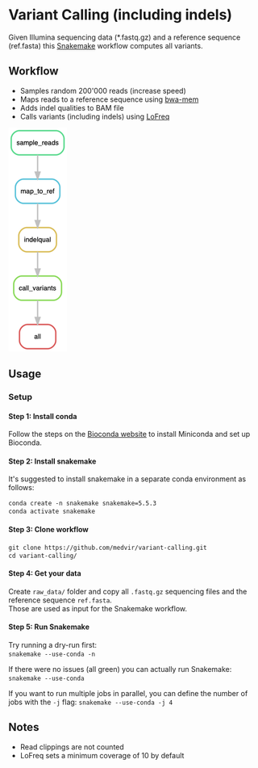 # Variant Calling (including indels)
Given Illumina sequencing data (\*.fastq.gz) and a reference sequence (ref.fasta) this [Snakemake](https://snakemake.readthedocs.io/en/stable/index.html) workflow computes all variants.

## Workflow
- Samples random 200'000 reads (increase speed)
- Maps reads to a reference sequence using [bwa-mem](http://bio-bwa.sourceforge.net/)
- Adds indel qualities to BAM file
- Calls variants (including indels) using [LoFreq](https://csb5.github.io/lofreq/)

![rulegraph](rulegraph.png)

## Usage
### Setup
#### Step 1: Install conda
Follow the steps on the [Bioconda website](https://bioconda.github.io/user/install.html#) to install Miniconda and set up Bioconda.

#### Step 2: Install snakemake
It's suggested to install snakemake in a separate conda environment as follows:
```
conda create -n snakemake snakemake=5.5.3
conda activate snakemake
```

#### Step 3: Clone workflow
```
git clone https://github.com/medvir/variant-calling.git
cd variant-calling/
```

#### Step 4: Get your data
Create `raw_data/` folder and copy all `.fastq.gz` sequencing files and the reference sequence `ref.fasta`.  
Those are used as input for the Snakemake workflow.

#### Step 5: Run Snakemake
Try running a dry-run first:  
`snakemake --use-conda -n`  

If there were no issues (all green) you can actually run Snakemake:  
`snakemake --use-conda`  

If you want to run multiple jobs in parallel, you can define the number of jobs with the `-j` flag:
`snakemake --use-conda -j 4`  

## Notes
- Read clippings are not counted  
- LoFreq sets a minimum coverage of 10 by default

